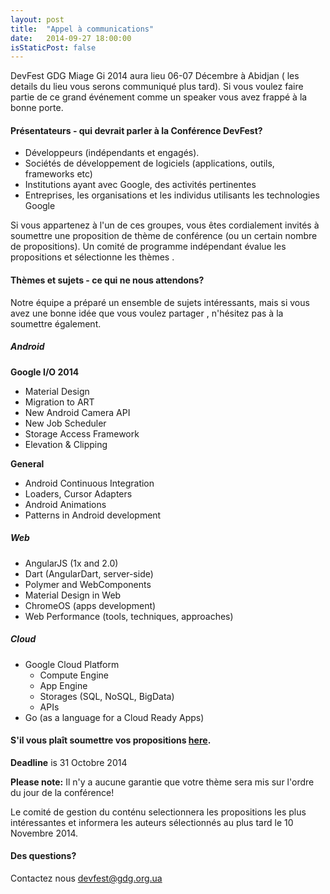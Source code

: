 ```yaml
---
layout: post
title:  "Appel à communications"
date:   2014-09-27 18:00:00
isStaticPost: false
---
```

DevFest GDG Miage Gi 2014 aura lieu 06-07 Décembre à Abidjan ( les details du lieu vous serons communiqué plus tard). Si vous voulez faire partie de ce grand événement comme un speaker vous avez frappé à la bonne porte.

#### Présentateurs - qui devrait parler à la Conférence DevFest?

* Développeurs (indépendants et engagés).
* Sociétés de développement de logiciels (applications, outils, frameworks etc)
* Institutions ayant avec Google, des activités pertinentes
* Entreprises, les organisations et les individus utilisants les technologies Google

Si vous appartenez à l'un de ces groupes, vous êtes cordialement invités à soumettre une proposition de thème de conférence (ou un certain nombre de propositions). Un comité de programme indépendant évalue les propositions et sélectionne les thèmes .<br/>

#### Thèmes et sujets - ce qui ne nous attendons?
Notre équipe a préparé un ensemble de sujets intéressants, mais si vous avez une bonne idée que vous voulez partager , n'hésitez pas à la soumettre également.

##### Android

__Google I/O 2014__

* Material Design
* Migration to ART
* New Android Camera API
* New Job Scheduler
* Storage Access Framework
* Elevation & Clipping

__General__

* Android Continuous Integration
* Loaders, Cursor Adapters
* Android Animations
* Patterns in Android development

##### Web

* AngularJS (1x and 2.0)
* Dart (AngularDart, server-side)
* Polymer and WebComponents
* Material Design in Web
* ChromeOS (apps development)
* Web Performance (tools, techniques, approaches)


##### Cloud

* Google Cloud Platform
  * Compute Engine
  * App Engine
  * Storages (SQL, NoSQL, BigData)
  * APIs
* Go (as a language for a Cloud Ready Apps)


#### S'il vous plaît soumettre vos propositions [here](http://bit.ly/dfua-c4p).
__Deadline__ is 31 Octobre 2014

__Please note:__ Il n'y a aucune garantie que votre thème sera mis sur l'ordre du jour de la conférence!<br/>

Le comité de gestion du conténu selectionnera les propositions les plus intéressantes et informera les auteurs sélectionnés au plus tard le 10 Novembre 2014.<br/>

#### Des questions? 
Contactez nous [devfest@gdg.org.ua](mailto:devfest@gdg.org.ua)